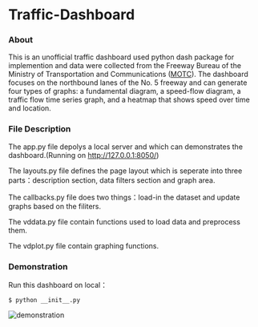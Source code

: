 # Traffic-Dashboard
### About 
This is an unofficial traffic dashboard used python dash package for implemention and data were collected from the Freeway Bureau of the Ministry of Transportation and Communications ([MOTC](https://tisvcloud.freeway.gov.tw/)). The dashboard focuses on the northbound lanes of the No. 5 freeway and can generate four types of graphs: a fundamental diagram, a speed-flow diagram, a traffic flow time series graph, and a heatmap that shows speed over time and location.

### File Description
The app.py file depolys a local server and which can demonstrates the dashboard.(Running on http://127.0.0.1:8050/)

The layouts.py file defines the page layout which is seperate into three parts：description section, data filters section and graph area.

The callbacks.py file does two things：load-in the dataset and update graphs based on the filiters.

The vddata.py file contain functions used to load data and preprocess them.

The vdplot.py file contain graphing functions.

### Demonstration
Run this dashboard on local：
```
$ python __init__.py
```
![demonstration](/assets/Dash_-_Google_Chrome_2023-02-01_21-08-55_AdobeExpress.gif)
